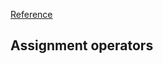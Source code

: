 [Reference](https://developer.mozilla.org/en-US/docs/Web/JavaScript/Guide/Expressions_and_operators#assignment_operators)

## Assignment operators

